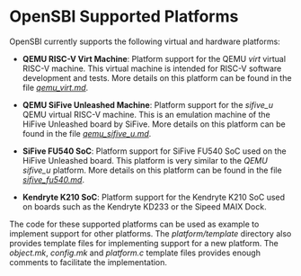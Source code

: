 OpenSBI Supported Platforms
===========================

OpenSBI currently supports the following virtual and hardware platforms:

* **QEMU RISC-V Virt Machine**: Platform support for the QEMU *virt* virtual
  RISC-V machine. This virtual machine is intended for RISC-V software
  development and tests. More details on this platform can be found in the
  file *[qemu_virt.md]*.

* **QEMU SiFive Unleashed Machine**: Platform support for the *sifive_u* QEMU
  virtual RISC-V machine. This is an emulation machine of the HiFive Unleashed
  board by SiFive. More details on this platform can be found in the file
  *[qemu_sifive_u.md]*.

* **SiFive FU540 SoC**: Platform support for SiFive FU540 SoC used on the
  HiFive Unleashed board. This platform is very similar to the *QEMU sifive_u*
  platform. More details on this platform can be found in the file
  *[sifive_fu540.md]*.

* **Kendryte K210 SoC**: Platform support for the Kendryte K210 SoC used on
  boards such as the Kendryte KD233 or the Sipeed MAIX Dock.

The code for these supported platforms can be used as example to implement
support for other platforms. The *platform/template* directory also provides
template files for implementing support for a new platform. The *object.mk*,
*config.mk* and *platform.c* template files provides enough comments to
facilitate the implementation.

[qemu_virt.md]: qemu_virt.md
[qemu_sifive_u.md]: qemu_sifive_u.md
[sifive_fu540.md]: sifive_fu540.md
